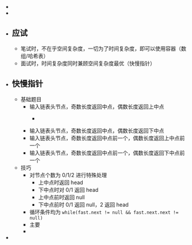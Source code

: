 -
-
- ## 应试
	- 笔试时，不在乎空间复杂度，一切为了时间复杂度，即可以使用容器（数组/哈希表）
	- 面试时，时间复杂度同时兼顾空间复杂度最优（快慢指针）
- ## 快慢指针
	- 基础题目
		- 输入链表头节点，奇数长度返回中点，偶数长度返回上中点
			- ```java
			  ```
		- 输入链表头节点，奇数长度返回中点，偶数长度返回下中点
		- 输入链表头节点，奇数长度返回中点前一个，偶数长度返回上中点前一个
		- 输入链表头节点，奇数长度返回中点前一个，偶数长度返回下中点前一个
	- 技巧
		- 对节点个数为 0/1/2 进行特殊处理
			- 上中点时返回 head
			- 下中点时对 0/1 返回 head
			- 上中点前时返回 null
			- 下中点前时 0/1 返回 null，2 返回 head
		- 循环条件均为 `while(fast.next != null && fast.next.next != null)`
		- 主要
		-
-
